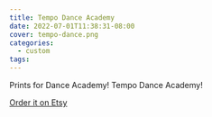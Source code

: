 ```yaml
---
title: Tempo Dance Academy
date: 2022-07-01T11:38:31-08:00
cover: tempo-dance.png
categories:
  - custom
tags:
---
```


Prints for Dance Academy! Tempo Dance Academy!
<!--more-->


[Order it on Etsy](https://www.etsy.com/ca/listing/1793605681/tempo-t-shirt)

